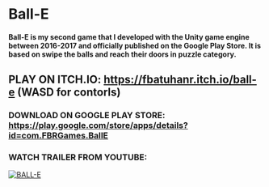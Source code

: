 # Ball-E 
#### Ball-E is my second game that I developed with the Unity game engine between 2016-2017 and officially published on the Google Play Store. It is based on swipe the balls and reach their doors in puzzle category.

## PLAY ON ITCH.IO: https://fbatuhanr.itch.io/ball-e (WASD for contorls)

### DOWNLOAD ON GOOGLE PLAY STORE: https://play.google.com/store/apps/details?id=com.FBRGames.BallE

### WATCH TRAILER FROM YOUTUBE:
[![BALL-E](https://img.youtube.com/vi/ICjfS2y6YR8/0.jpg)](https://www.youtube.com/watch?v=ICjfS2y6YR8)
